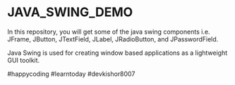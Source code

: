 # JAVA_SWING_DEMO

In this repository, you will get some of the java swing components i.e. JFrame, JButton, JTextField, JLabel, JRadioButton, and JPasswordField.

Java Swing is used for creating window based applications as a lightweight GUI toolkit.

#happycoding #learntoday #devkishor8007
